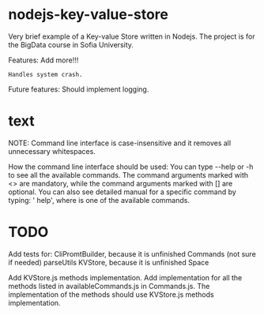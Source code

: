 # nodejs-key-value-store
Very brief example of a Key-value Store written in Nodejs. The project is for the BigData course in Sofia University.

Features:
	Add <here> more!!!
	
	Handles system crash.

Future features:
  Should implement logging.

# text
NOTE: Command line interface is case-insensitive and it removes all unnecessary whitespaces.

How the command line interface should be used:
You can type --help or -h to see all the available commands.
The command arguments marked with <> are mandatory, while the command arguments marked with [] are optional.
You can also see detailed manual for a specific command by typing: '<command> help', where <command> is one of the available commands.

# TODO

Add tests for:
  CliPromtBuilder, because it is unfinished
  Commands (not sure if needed)
  parseUtils
  KVStore, because it is unfinished
  Space

Add KVStore.js methods implementation.
Add implementation for all the methods listed in availableCommands.js in Commands.js. The implementation of the methods should use KVStore.js methods implementation.